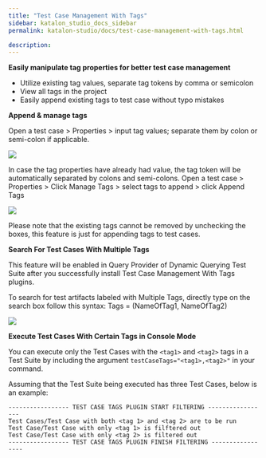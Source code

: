 ```yaml
---
title: "Test Case Management With Tags" 
sidebar: katalon_studio_docs_sidebar
permalink: katalon-studio/docs/test-case-management-with-tags.html

description: 
---
```

**Easily manipulate tag properties for better test case management**

- Utilize existing tag values, separate tag tokens by comma or semicolon
-  View all tags in the project
- Easily append existing tags to test case without typo mistakes

**Append & manage tags**

Open a test case > Properties > input tag values; separate them by colon or semi-colon if applicable.

![](https://github.com/katalon-studio/docs-images/raw/master/katalon-studio/docs/test-case-management-with-tags/Tags_3.png)

In case the tag properties have already had value, the tag token will be automatically separated by colons and semi-colons.
Open a test case > Properties > Click Manage Tags > select tags to append > click Append Tags

![](https://github.com/katalon-studio/docs-images/raw/master/katalon-studio/docs/test-case-management-with-tags/Tags_4.png)

Please note that the existing tags cannot be removed by unchecking the boxes, this feature is just for appending tags to test cases.


**Search For Test Cases With Multiple Tags**

This feature will be enabled in Query Provider of Dynamic Querying Test Suite after you successfully install Test Case Management With Tags plugins.

To search for test artifacts labeled with Multiple Tags, directly type on the search box follow this syntax: Tags = (NameOfTag1, NameOfTag2)

![](https://github.com/katalon-studio/docs-images/raw/master/katalon-studio/docs/test-case-management-with-tags/tags-search.png)

**Execute Test Cases With Certain Tags in Console Mode**

You can execute only the Test Cases with the `<tag1>` and `<tag2>` tags in a Test Suite by including the argument `testCaseTags="<tag1>,<tag2>"` in your command.

Assuming that the Test Suite being executed has three Test Cases, below is an example:
```
----------------- TEST CASE TAGS PLUGIN START FILTERING -----------------
Test Cases/Test Case with both <tag 1> and <tag 2> are to be run
Test Case/Test Case with only <tag 1> is filftered out
Test Case/Test Case with only <tag 2> is filtered out
----------------- TEST CASE TAGS PLUGIN FINISH FILTERING -----------------
```


